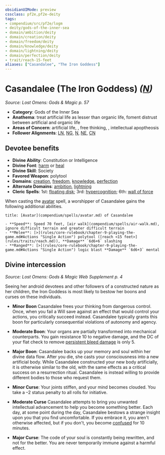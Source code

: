 ```yaml
---
obsidianUIMode: preview
cssclass: pf2e,pf2e-deity
tags:
- compendium/src/pf2e/logm
- deity/gods-of-the-inner-sea
- domain/ambition/deity
- domain/creation/deity
- domain/freedom/deity
- domain/knowledge/deity
- domain/lightning/deity
- domain/perfection/deity
- trait/reach-15-feet
aliases: ["Casandalee", "The Iron Goddess"]
---
```

# Casandalee (The Iron Goddess) *([N](rules/traits/neutral-b1.md))*  
*Source: Lost Omens: Gods & Magic p. 57*  

- **Category**: Gods of the Inner Sea
- **Anathema**: treat artificial life as lesser than organic life, foment distrust between artificial and organic life
- **Areas of Concern**: artificial life, , free thinking, , intellectual apoptheosis
- **Follower Alignments**: [LN](rules/traits/lawful-neutral-b1.md), [NG](rules/traits/neutral-good-b1.md), [N](rules/traits/neutral-b1.md), [NE](rules/traits/neutral-evil-b1.md), [CN](rules/traits/chaotic-neutral-b1.md)

## Devotee benefits

- **Divine Ability**: Constitution or Intelligence
- **Divine Font**: [harm](compendium/spells/harm.md) or [heal](compendium/spells/heal.md)
- **Divine Skill**: Society
- **Favored Weapon**: polytool
- **Domains**: [creation](compendium/setting/domains.md#Creation), [freedom](compendium/setting/domains.md#Freedom), [knowledge](compendium/setting/domains.md#Knowledge), [perfection](compendium/setting/domains.md#Perfection)
- **Alternate Domains**: [ambition](compendium/setting/domains.md#Ambition), [lightning](compendium/setting/domains.md#Lightning)
- **Cleric Spells**: 1st: [floating disk](compendium/spells/floating-disk.md); 3rd: [hypercognition](compendium/spells/hypercognition.md); 6th: [wall of force](compendium/spells/wall-of-force.md)

When casting the [avatar](compendium/spells/avatar.md) spell, a worshipper of Casandalee gains the following additional abilities.

```ad-embed-avatar
title: [Avatar](compendium/spells/avatar.md) of Casandalee

- **Speed**: Speed 70 feet, [air walk](compendium/spells/air-walk.md), ignore difficult terrain and greater difficult terrain
- **Melee**: [>](rules/core-rulebook/chapter-9-playing-the-game.md#Actions "Single Action") polytool ([reach <15 feet>](rules/traits/reach.md)), **Damage** `6d6+6` slashing
- **Ranged**: [>](rules/core-rulebook/chapter-9-playing-the-game.md#Actions "Single Action") logic blast **Damage** `6d6+3` mental
```

## Divine intercession
*Source: Lost Omens: Gods & Magic Web Supplement p. 4*

Seeing her android devotees and other followers of a constructed nature as her children, the Iron Goddess is most likely to bestow her boons and curses on these individuals.

- **Minor Boon** Casandalee frees your thinking from dangerous control. Once, when you fail a Will save against an effect that would control your actions, you critically succeed instead. Casandalee typically grants this boon for particularly consequential violations of autonomy and agency.
- **Moderate Boon**: Your organs are partially transformed into mechanical counterparts. You gain resistance 10 to negative damage, and the DC of your flat check to remove [persistent bleed damage](rules/conditions.md#Persistent%20Damage) is only 5.
- **Major Boon**: Casandalee backs up your memory and soul within her divine data flow. After you die, she casts your consciousness into a new artificial body. While Casandalee constructed your new body artificially, it is otherwise similar to the old, with the same effects as a critical success on a resurrection ritual. Casandalee is instead willing to provide different bodies to those who request them.

- **Minor Curse**: Your joints stiffen, and your mind becomes clouded. You take a –2 status penalty to all rolls for initiative.
- **Moderate Curse** Casandalee attempts to bring you unwanted intellectual advancement to help you become something better. Each day, at some point during the day, Casandalee bestows a strange insight upon you that you find uncomfortable. If you embrace it, you aren't otherwise affected, but if you don't, you become [confused](rules/conditions.md#Confused) for 10 minutes.
- **Major Curse**: The code of your soul is constantly being rewritten, and not for the better. You are never temporarily immune against a harmful effect.